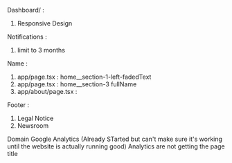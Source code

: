 Dashboard/ :
1. Responsive Design

Notifications :
1. limit to 3 months

Name :
1. app/page.tsx : home__section-1-left-fadedText
2. app/page.tsx : home__section-3 fullName
3. app/about/page.tsx : 

Footer :
1. Legal Notice
2. Newsroom

Domain
Google Analytics (Already STarted but can't make sure it's working until the website is actually running good)
Analytics are not getting the page title